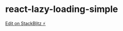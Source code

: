 # react-lazy-loading-simple

[Edit on StackBlitz ⚡️](https://stackblitz.com/edit/react-lazy-loading-simple)